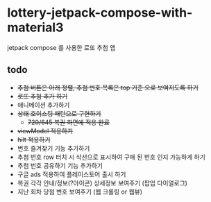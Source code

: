 # lottery-jetpack-compose-with-material3

jetpack compose 를 사용한 로또 추첨 앱

## todo

- ~~추첨 버튼은 아래 정렬, 추첨 번호 목록은 top 기준 으로 보여지도록 하기~~
- ~~로또 추첨 추가 하기~~
- 애니메이션 추가하기
- ~~상태 호이스팅 패턴으로 구현하기~~
  - ~~720/645 복권 화면에 적용 완료~~
- ~~viewModel 적용하기~~
- ~~hilt 적용하기~~
- 번호 즐겨찾기 기능 추가하기
- 추첨 번호 row 터치 시 삭선으로 표시하여 구매 된 번호 인지 가능하게 하기
- 추첨 번호 공유하기 기능 추가하기
- 구글 ads 적용하여 플레이스토어 출시 하기
- 복권 각각 안내/정보(?아이콘) 상세정보 보여주기 (팝업 다이얼로그)
- 지난 회차 당첨 번호 보여주기 (웹 크롤링 or 웹뷰)
